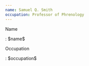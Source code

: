 ```yaml
---
name: Samuel Q. Smith
occupation: Professor of Phrenology
---
```


Name

: \$name\$

Occupation

: \$occupation\$

